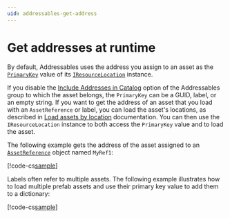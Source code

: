 ```yaml
---
uid: addressables-get-address
---
```


# Get addresses at runtime

By default, Addressables uses the address you assign to an asset as the [`PrimaryKey`](xref:UnityEngine.ResourceManagement.ResourceLocations.IResourceLocation.PrimaryKey) value of its [`IResourceLocation`](xref:UnityEngine.ResourceManagement.ResourceLocations.IResourceLocation) instance.

If you disable the [Include Addresses in Catalog](xref:addressables-content-packing-and-loading-schema) option of the Addressables group to which the asset belongs, the `PrimaryKey` can be a GUID, label, or an empty string. If you want to get the address of an asset that you load with an `AssetReference` or label, you can load the asset's locations, as described in [Load assets by location](xref:addressables-api-load-asset-async) documentation. You can then use the `IResourceLocation` instance to both access the `PrimaryKey` value and to load the asset.

The following example gets the address of the asset assigned to an [`AssetReference`](xref:UnityEngine.AddressableAssets.AssetReference) object named `MyRef1`:

[!code-cs[sample](../Tests/Editor/DocExampleCode/MiscellaneousTopics.cs#doc_AddressFromReference)]

Labels often refer to multiple assets. The following example illustrates how to load multiple prefab assets and use their primary key value to add them to a dictionary:

[!code-cs[sample](../Tests/Editor/DocExampleCode/MiscellaneousTopics.cs#doc_PreloadHazards)]
